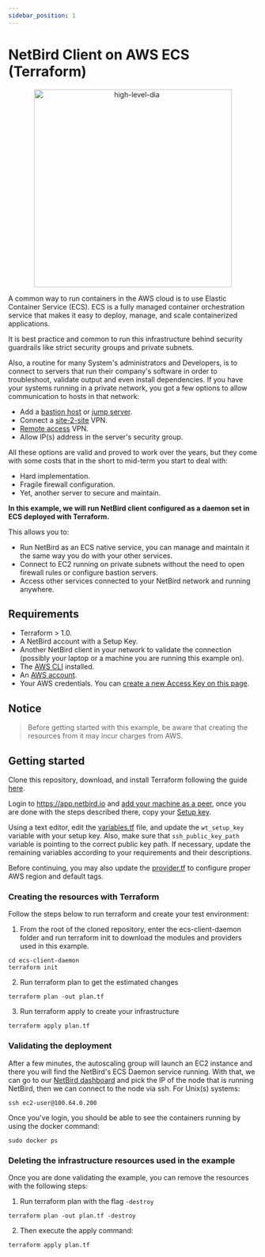 ```yaml
---
sidebar_position: 1
---
```


# NetBird Client on AWS ECS (Terraform)

<p align="center">
    <img src="/docs/img/examples/wiretrustee-on-aws-ecs.png" alt="high-level-dia" width="400"/>
</p>

A common way to run containers in the AWS cloud is to use Elastic Container Service (ECS).
ECS is a fully managed container orchestration service that makes it easy to deploy, manage, and scale containerized applications. 

It is best practice and common to run this infrastructure behind security guardrails like strict security groups and private subnets.

Also, a routine for many System's administrators and Developers, is to connect to servers that run their company's software in order to troubleshoot, validate output and even install dependencies.
If you have your systems running in a private network, you got a few options to allow communication to hosts in that network:
* Add a [bastion host](https://en.wikipedia.org/wiki/Bastion_host) or [jump server](https://en.wikipedia.org/wiki/Jump_server).
* Connect a [site-2-site](https://en.wikipedia.org/wiki/Virtual_private_network#Types) VPN.
* [Remote access](https://en.wikipedia.org/wiki/Virtual_private_network#Types) VPN.
* Allow IP(s) address in the server's security group.

All these options are valid and proved to work over the years, but they come with some costs that in the short to mid-term you start to deal with:
* Hard implementation.
* Fragile firewall configuration.
* Yet, another server to secure and maintain.

**In this example, we will run NetBird client configured as a daemon set in ECS deployed with Terraform.**

This allows you to:

* Run NetBird as an ECS native service, you can manage and maintain it the same way you do with your other services.
* Connect to EC2 running on private subnets without the need to open firewall rules or configure bastion servers.
* Access other services connected to your NetBird network and running anywhere.

## Requirements
* Terraform > 1.0.
* A NetBird account with a Setup Key.
* Another NetBird client in your network to validate the connection (possibly your laptop or a machine you are running this example on).
* The [AWS CLI](https://docs.aws.amazon.com/cli/latest/userguide/install-cliv2.html) installed.
* An [AWS account](https://aws.amazon.com/free/).
* Your AWS credentials. You can [create a new Access Key on this page](https://console.aws.amazon.com/iam/home?#/security_credentials).
## Notice
> Before getting started with this example, be aware that creating the resources from it may incur charges from AWS.

## Getting started

Clone this repository, download, and install Terraform following the guide [here](https://learn.hashicorp.com/tutorials/terraform/install-cli?in=terraform/aws-get-started).

Login to https://app.netbird.io and [add your machine as a peer](https://app.netbird.io/add-peer), once you are done with the steps described there, copy your [Setup key](https://app.netbird.io/setup-keys).

Using a text editor, edit the [variables.tf](https://github.com/wiretrustee/wiretrustee-examples/tree/master/ecs-client-daemon/variables.tf) file, and update the `wt_setup_key` variable with your setup key. Also, make sure that `ssh_public_key_path` variable is pointing to the correct public key path. If necessary, update the remaining variables according to your requirements and their descriptions.

Before continuing, you may also update the [provider.tf](https://github.com/wiretrustee/wiretrustee-examples/tree/master/ecs-client-daemon/provider.tf) to configure proper AWS region and default tags.

### Creating the resources with Terraform
Follow the steps below to run terraform and create your test environment:

1. From the root of the cloned repository, enter the ecs-client-daemon folder and run terraform init to download the modules and providers used in this example.
```shell
cd ecs-client-daemon
terraform init
```
2. Run terraform plan to get the estimated changes
```shell
terraform plan -out plan.tf
```
3. Run terraform apply to create your infrastructure
```shell
terraform apply plan.tf
``` 

### Validating the deployment
After a few minutes, the autoscaling group will launch an EC2 instance and there you will find the NetBird's ECS Daemon service running. With that, we can go to our [NetBird dashboard](https://app.netbird.io) and pick the IP of the node that is running NetBird, then we can connect to the node via ssh. For Unix(s) systems:
```shell
ssh ec2-user@100.64.0.200
``` 
Once you've login, you should be able to see the containers running by using the docker command:
```shell
sudo docker ps
```

### Deleting the infrastructure resources used in the example
Once you are done validating the example, you can remove the resources with the following steps:
1. Run terraform plan with the flag `-destroy`
```shell
terraform plan -out plan.tf -destroy
```
2. Then execute the apply command:
```shell
terraform apply plan.tf
```